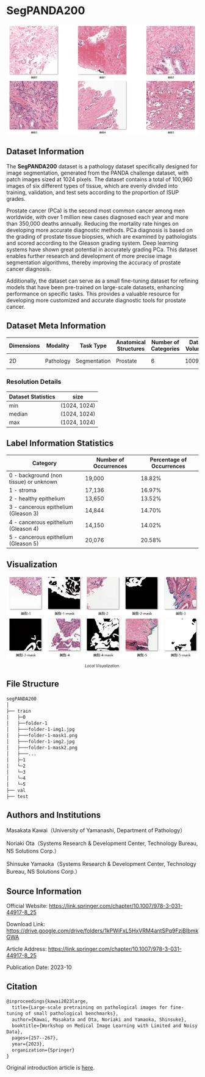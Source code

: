 # SegPANDA200

<div align="center">
    <a href="https://github.com/openmedlab/"><img width="700px" height="auto" src="appendix/SegPANDA200_0.png"></a>
</div>
<p style="text-align:center;font-size:10px;"><em></em></p>

## Dataset Information

The **SegPANDA200** dataset is a pathology dataset specifically designed for image segmentation, generated from the PANDA challenge dataset, with patch images sized at 1024 pixels. The dataset contains a total of 100,960 images of six different types of tissue, which are evenly divided into training, validation, and test sets according to the proportion of ISUP grades.

Prostate cancer (PCa) is the second most common cancer among men worldwide, with over 1 million new cases diagnosed each year and more than 350,000 deaths annually. Reducing the mortality rate hinges on developing more accurate diagnostic methods. PCa diagnosis is based on the grading of prostate tissue biopsies, which are examined by pathologists and scored according to the Gleason grading system. Deep learning systems have shown great potential in accurately grading PCa. This dataset enables further research and development of more precise image segmentation algorithms, thereby improving the accuracy of prostate cancer diagnosis.

Additionally, the dataset can serve as a small fine-tuning dataset for refining models that have been pre-trained on large-scale datasets, enhancing performance on specific tasks. This provides a valuable resource for developing more customized and accurate diagnostic tools for prostate cancer.

## Dataset Meta Information

| Dimensions | Modality  | Task Type    | Anatomical Structures | Number of Categories | Data Volume   | File Format |
|------------|-----------|--------------|-----------------------|----------------------|---------------|-------------|
| 2D         | Pathology | Segmentation | Prostate              | 6                    | 100960        | JPG, PNG    |


### Resolution Details

| Dataset Statistics  | size          |
|---------------------|---------------|
| min                 | (1024, 1024)  |
| median              | (1024, 1024)  |
| max                 | (1024, 1024)  |

## Label Information Statistics

| Category                                           | Number of Occurrences | Percentage of Occurrences |
|----------------------------------------------------|------------------------|----------------------------|
| 0 - background (non tissue) or unknown              | 19,000                 | 18.82%                     |
| 1 - stroma                                          | 17,136                 | 16.97%                     |
| 2 - healthy epithelium                              | 13,650                 | 13.52%                     |
| 3 - cancerous epithelium (Gleason 3)                | 14,844                 | 14.70%                     |
| 4 - cancerous epithelium (Gleason 4)                | 14,150                 | 14.02%                     |
| 5 - cancerous epithelium (Gleason 5)                | 20,076                 | 20.58%                     |

## Visualization

<div align="center">
    <a href="https://github.com/openmedlab/"><img width="700px" height="auto" src="appendix/SegPANDA200_1.webp"></a>
</div>
<p style="text-align:center;font-size:10px;"><em> Local Visualization.</em></p>

## File Structure

``` 
segPANDA200
│
├── train
│   ├─0
│   ├──folder-1
│   ├───folder-1-img1.jpg
│   ├───folder-1-mask1.png
│   ├───folder-1-img2.jpg
│   ├───folder-1-mask2.png
│   ├───...
│   ├─1
│   └─2
│   └─3
│   └─4
│   └─5
├── val
├── test
```

## Authors and Institutions

Masakata Kawai（University of Yamanashi, Department of Pathology）

Noriaki Ota（Systems Research & Development Center, Technology Bureau, NS Solutions Corp.）

Shinsuke Yamaoka（Systems Research & Development Center, Technology Bureau, NS Solutions Corp.）

## Source Information

Official Website: https://link.springer.com/chapter/10.1007/978-3-031-44917-8_25

Download Link: https://drive.google.com/drive/folders/1kPWiFxL5HxVRM4antSPq9FzjBIbmkGWA

Article Address: https://link.springer.com/chapter/10.1007/978-3-031-44917-8_25

Publication Date: 2023-10

## Citation

``` 
@inproceedings{kawai2023large,
  title={Large-scale pretraining on pathological images for fine-tuning of small pathological benchmarks},
  author={Kawai, Masakata and Ota, Noriaki and Yamaoka, Shinsuke},
  booktitle={Workshop on Medical Image Learning with Limited and Noisy Data},
  pages={257--267},
  year={2023},
  organization={Springer}
}
```

Original introduction article is [here](https://zhuanlan.zhihu.com/p/711820068).